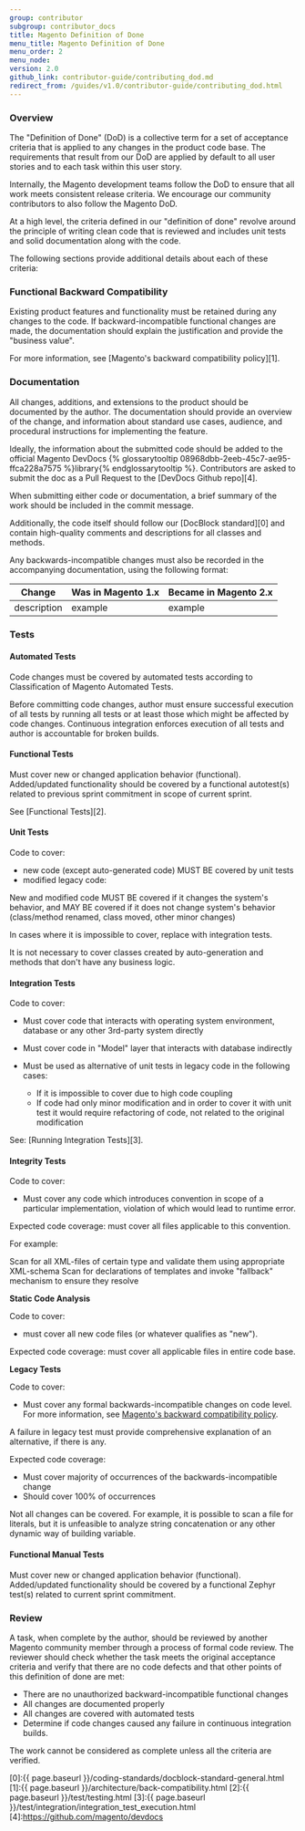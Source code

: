 ```yaml
---
group: contributor
subgroup: contributor_docs
title: Magento Definition of Done
menu_title: Magento Definition of Done
menu_order: 2
menu_node:
version: 2.0
github_link: contributor-guide/contributing_dod.md
redirect_from: /guides/v1.0/contributor-guide/contributing_dod.html
---
```


### Overview

The "Definition of Done" (DoD) is a collective term for a set of acceptance criteria that is applied to any changes in the product code base.
The requirements that result from our DoD are applied by default to all user stories and to each task within this user story.

Internally, the Magento development teams follow the DoD to ensure that all work meets consistent release criteria.
We encourage our community contributors to also follow the Magento DoD.

At a high level, the criteria defined in our "definition of done" revolve around the principle of writing clean code that is reviewed and includes unit tests and solid documentation along with the code.

The following sections provide additional details about each of these criteria:


### Functional Backward Compatibility

Existing product features and functionality must be retained during any changes to the code.
If backward-incompatible functional changes are made, the documentation should explain the justification and provide the "business value".

For more information, see [Magento's backward compatibility policy][1].

### Documentation

All changes, additions, and extensions to the product should be documented by the author.
The documentation should provide an overview of the change, and information about standard use cases, audience, and procedural instructions for implementing the feature.

Ideally, the information about the submitted code should be added to the official Magento DevDocs {% glossarytooltip 08968dbb-2eeb-45c7-ae95-ffca228a7575 %}library{% endglossarytooltip %}.
Contributors are asked to submit the doc as a Pull Request to the [DevDocs Github repo][4].

When submitting either code or documentation, a brief summary of the work should be included in the commit message.

Additionally, the code itself should follow our [DocBlock standard][0] and contain high-quality comments and descriptions for all classes and methods.

Any backwards-incompatible changes must also be recorded in the accompanying documentation, using the following format:

| Change      | Was in Magento 1.x | Became in Magento 2.x |
| ----------- | ------------------ | --------------------- |
| description | example            | example               |

### Tests 

#### Automated Tests

Code changes must be covered by automated tests according to Classification of Magento Automated Tests.

Before committing code changes, author must ensure successful execution of all tests by running all tests or at least those which might be affected by code changes.
Continuous integration enforces execution of all tests and author is accountable for broken builds.

#### Functional Tests

Must cover new or changed application behavior (functional).
Added/updated functionality should be covered by a functional autotest(s) related to previous sprint commitment in scope of current sprint.

See [Functional Tests][2].

#### Unit Tests

Code to cover:

* new code (except auto-generated code) MUST BE covered by unit tests
* modified legacy code:

New and modified code MUST BE covered if it changes the system's behavior, and MAY BE covered if it does not change system's behavior (class/method renamed, class moved, other minor changes)

In cases where it is impossible to cover, replace with integration tests.

It is not necessary to cover classes created by auto-generation and methods that don't have any business logic.

#### Integration Tests

Code to cover:

* Must cover code that interacts with operating system environment, database or any other 3rd-party system directly
* Must cover code in "Model" layer that interacts with database indirectly
* Must be used as alternative of unit tests in legacy code in the following cases:

	*	If it is impossible to cover due to high code coupling
	*	If code had only minor modification and in order to cover it with unit test it would require refactoring of code, not related to the original modification

See: [Running Integration Tests][3].

#### Integrity Tests

Code to cover:

* Must cover any code which introduces convention in scope of a particular implementation, violation of which would lead to runtime error.

Expected code coverage: must cover all files applicable to this convention.

For example:

Scan for all XML-files of certain type and validate them using appropriate XML-schema
Scan for declarations of templates and invoke "fallback" mechanism to ensure they resolve

**Static Code Analysis**

Code to cover:

* must cover all new code files (or whatever qualifies as "new").

Expected code coverage: must cover all applicable files in entire code base.

**Legacy Tests**

Code to cover:

* Must cover any formal backwards-incompatible changes on code level.
For more information, see
<a href="{{ page.baseurl }}/architecture/back-compatibility.html">Magento's backward compatibility policy</a>.

A failure in legacy test must provide comprehensive explanation of an alternative, if there is any.

Expected code coverage:

* Must cover majority of occurrences of the backwards-incompatible change
* Should cover 100% of occurrences

Not all changes can be covered.
For example, it is possible to scan a file for literals, but it is unfeasible to analyze string concatenation or any other dynamic way of building variable.

#### Functional Manual Tests

Must cover new or changed application behavior (functional).
Added/updated functionality should be covered by a functional Zephyr test(s) related to current sprint commitment.

### Review

A task, when complete by the author, should be reviewed by another Magento community member through a process of formal code review.
The reviewer should check whether the task meets the original acceptance criteria and verify that there are no code defects and that other points of this definition of done are met:

* There are no unauthorized backward-incompatible functional changes
* All changes are documented properly
* All changes are covered with automated tests
* Determine if code changes caused any failure in continuous integration builds.

The work cannot be considered as complete unless all the criteria are verified.


[0]:{{ page.baseurl }}/coding-standards/docblock-standard-general.html
[1]:{{ page.baseurl }}/architecture/back-compatibility.html
[2]:{{ page.baseurl }}/test/testing.html
[3]:{{ page.baseurl }}/test/integration/integration_test_execution.html
[4]:https://github.com/magento/devdocs
